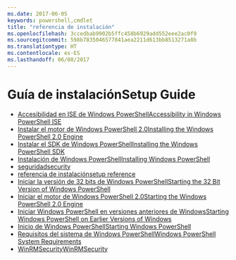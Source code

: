 ```yaml
---
ms.date: 2017-06-05
keywords: powershell,cmdlet
title: "referencia de instalación"
ms.openlocfilehash: 3ccedbab9902b5ffc458b6929add552eee2ac0f9
ms.sourcegitcommit: 598b7835046577841aea2211d613bb8513271a8b
ms.translationtype: HT
ms.contentlocale: es-ES
ms.lasthandoff: 06/08/2017
---
```

#  <a name="setup-guide"></a><span data-ttu-id="958fa-103">Guía de instalación</span><span class="sxs-lookup"><span data-stu-id="958fa-103">Setup Guide</span></span>

-  [<span data-ttu-id="958fa-104">Accesibilidad en ISE de Windows PowerShell</span><span class="sxs-lookup"><span data-stu-id="958fa-104">Accessibility in Windows PowerShell ISE</span></span>](Accessibility-in-Windows-PowerShell-ISE.md)
-  [<span data-ttu-id="958fa-105">Instalar el motor de Windows PowerShell 2.0</span><span class="sxs-lookup"><span data-stu-id="958fa-105">Installing the Windows PowerShell 2.0 Engine</span></span>](Installing-the-Windows-PowerShell-2.0-Engine.md)
-  [<span data-ttu-id="958fa-106">Instalar el SDK de Windows PowerShell</span><span class="sxs-lookup"><span data-stu-id="958fa-106">Installing the Windows PowerShell SDK</span></span>](Installing-the-Windows-PowerShell-SDK.md)
-  [<span data-ttu-id="958fa-107">Instalación de Windows PowerShell</span><span class="sxs-lookup"><span data-stu-id="958fa-107">Installing Windows PowerShell</span></span>](Installing-Windows-PowerShell.md)
-  [<span data-ttu-id="958fa-108">seguridad</span><span class="sxs-lookup"><span data-stu-id="958fa-108">security</span></span>](security.md)
-  [<span data-ttu-id="958fa-109">referencia de instalación</span><span class="sxs-lookup"><span data-stu-id="958fa-109">setup reference</span></span>](setup-reference.md)
-  [<span data-ttu-id="958fa-110">Iniciar la versión de 32 bits de Windows PowerShell</span><span class="sxs-lookup"><span data-stu-id="958fa-110">Starting the 32 Bit Version of Windows PowerShell</span></span>](Starting-the-32-Bit-Version-of-Windows-PowerShell.md)
-  [<span data-ttu-id="958fa-111">Iniciar el motor de Windows PowerShell 2.0</span><span class="sxs-lookup"><span data-stu-id="958fa-111">Starting the Windows PowerShell 2.0 Engine</span></span>](Starting-the-Windows-PowerShell-2.0-Engine.md)
-  [<span data-ttu-id="958fa-112">Iniciar Windows PowerShell en versiones anteriores de Windows</span><span class="sxs-lookup"><span data-stu-id="958fa-112">Starting Windows PowerShell on Earlier Versions of Windows</span></span>](Starting-Windows-PowerShell-on-Earlier-Versions-of-Windows.md)
-  [<span data-ttu-id="958fa-113">Inicio de Windows PowerShell</span><span class="sxs-lookup"><span data-stu-id="958fa-113">Starting Windows PowerShell</span></span>](Starting-Windows-PowerShell.md)
-  [<span data-ttu-id="958fa-114">Requisitos del sistema de Windows PowerShell</span><span class="sxs-lookup"><span data-stu-id="958fa-114">Windows PowerShell System Requirements</span></span>](Windows-PowerShell-System-Requirements.md)
-  [<span data-ttu-id="958fa-115">WinRMSecurity</span><span class="sxs-lookup"><span data-stu-id="958fa-115">WinRMSecurity</span></span>](WinRMSecurity.md)

